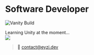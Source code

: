 # Software Developer

![Vanity Build](https://github.com/eyzi/eyzi/actions/workflows/life.yml/badge.svg)

Learning Unity at the moment...  
![](https://gifdownload.net/wp-content/uploads/2019/01/computer-anime-gif-2.gif)

> 📧 contact@eyzi.dev

<!---
eyzi/eyzi is a ✨ special ✨ repository because its `README.md` (this file) appears on your GitHub profile.
You can click the Preview link to take a look at your changes.
--->
